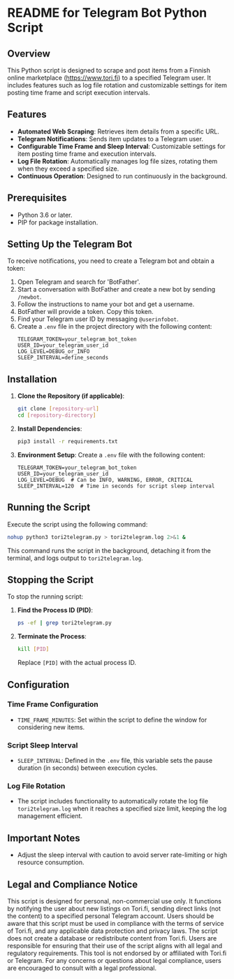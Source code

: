 # README for Telegram Bot Python Script

## Overview

This Python script is designed to scrape and post items from a Finnish online marketplace (https://www.tori.fi) to a specified Telegram user. It includes features such as log file rotation and customizable settings for item posting time frame and script execution intervals.

## Features

- **Automated Web Scraping**: Retrieves item details from a specific URL.
- **Telegram Notifications**: Sends item updates to a Telegram user.
- **Configurable Time Frame and Sleep Interval**: Customizable settings for item posting time frame and execution intervals.
- **Log File Rotation**: Automatically manages log file sizes, rotating them when they exceed a specified size.
- **Continuous Operation**: Designed to run continuously in the background.

## Prerequisites

- Python 3.6 or later.
- PIP for package installation.

## Setting Up the Telegram Bot

To receive notifications, you need to create a Telegram bot and obtain a token:

1. Open Telegram and search for 'BotFather'.
2. Start a conversation with BotFather and create a new bot by sending `/newbot`.
3. Follow the instructions to name your bot and get a username.
4. BotFather will provide a token. Copy this token.
5. Find your Telegram user ID by messaging `@userinfobot`.
6. Create a `.env` file in the project directory with the following content:
   ```env
   TELEGRAM_TOKEN=your_telegram_bot_token
   USER_ID=your_telegram_user_id
   LOG_LEVEL=DEBUG_or_INFO
   SLEEP_INTERVAL=define_seconds
   ```

## Installation

1. **Clone the Repository (if applicable)**:
   ```bash
   git clone [repository-url]
   cd [repository-directory]
   ```

2. **Install Dependencies**:
   ```bash
   pip3 install -r requirements.txt
   ```

3. **Environment Setup**:
   Create a `.env` file with the following content:
   ```
   TELEGRAM_TOKEN=your_telegram_bot_token
   USER_ID=your_telegram_user_id
   LOG_LEVEL=DEBUG  # Can be INFO, WARNING, ERROR, CRITICAL
   SLEEP_INTERVAL=120  # Time in seconds for script sleep interval
   ```

## Running the Script

Execute the script using the following command:

```bash
nohup python3 tori2telegram.py > tori2telegram.log 2>&1 &
```

This command runs the script in the background, detaching it from the terminal, and logs output to `tori2telegram.log`.

## Stopping the Script

To stop the running script:

1. **Find the Process ID (PID)**:
   ```bash
   ps -ef | grep tori2telegram.py
   ```

2. **Terminate the Process**:
   ```bash
   kill [PID]
   ```

   Replace `[PID]` with the actual process ID.

## Configuration

### Time Frame Configuration

- `TIME_FRAME_MINUTES`: Set within the script to define the window for considering new items.

### Script Sleep Interval

- `SLEEP_INTERVAL`: Defined in the `.env` file, this variable sets the pause duration (in seconds) between execution cycles.

### Log File Rotation

- The script includes functionality to automatically rotate the log file `tori2telegram.log` when it reaches a specified size limit, keeping the log management efficient.

## Important Notes

- Adjust the sleep interval with caution to avoid server rate-limiting or high resource consumption.

## Legal and Compliance Notice 

This script is designed for personal, non-commercial use only. It functions by notifying the user about new listings on Tori.fi, sending direct links (not the content) to a specified personal Telegram account. Users should be aware that this script must be used in compliance with the terms of service of Tori.fi, and any applicable data protection and privacy laws. The script does not create a database or redistribute content from Tori.fi. Users are responsible for ensuring that their use of the script aligns with all legal and regulatory requirements. This tool is not endorsed by or affiliated with Tori.fi or Telegram. For any concerns or questions about legal compliance, users are encouraged to consult with a legal professional.
